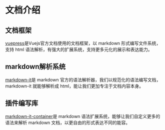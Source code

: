 # 文档介绍

## 文档框架

[vuepress](https://vuepress.vuejs.org/)是Vuejs官方文档使用的文档框架，以 markdown 形式编写文件系统，支持 html 语法解析，有强大的扩展系统，支持更多元化的展示和表达能力。
## markdown解析系统
[markdown-it](https://markdown-it.docschina.org/)是 markdown 官方的语法解析器，我们以规范化的语法编写文档，markdown-it 就能够解析成 html，能让我们更加专注于文档内容本身。
## 插件编写库
[markdown-it-container](https://www.npmjs.com/package/markdown-it-container)是 markdown 语法扩展系统，能够让我们自定义更多的语法来解析 markdown 文档，以更自由的形式表达不同的能容。